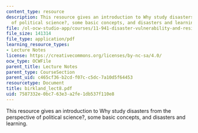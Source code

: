 ```yaml
---
content_type: resource
description: This resource gives an introduction to Why study disasters from the perspective
  of political science?, some basic concepts, and disasters and learning.
file: /ol-ocw-studio-app/courses/11-941-disaster-vulnerability-and-resilience-spring-2005/7587332e0bc763e3a2fe1db537f110e8_birkland_lect8.pdf
file_size: 141314
file_type: application/pdf
learning_resource_types:
- Lecture Notes
license: https://creativecommons.org/licenses/by-nc-sa/4.0/
ocw_type: OCWFile
parent_title: Lecture Notes
parent_type: CourseSection
parent_uid: c465cf36-b2cd-f07c-c5dc-7a10d5f64453
resourcetype: Document
title: birkland_lect8.pdf
uid: 7587332e-0bc7-63e3-a2fe-1db537f110e8
---
```

This resource gives an introduction to Why study disasters from the perspective of political science?, some basic concepts, and disasters and learning.